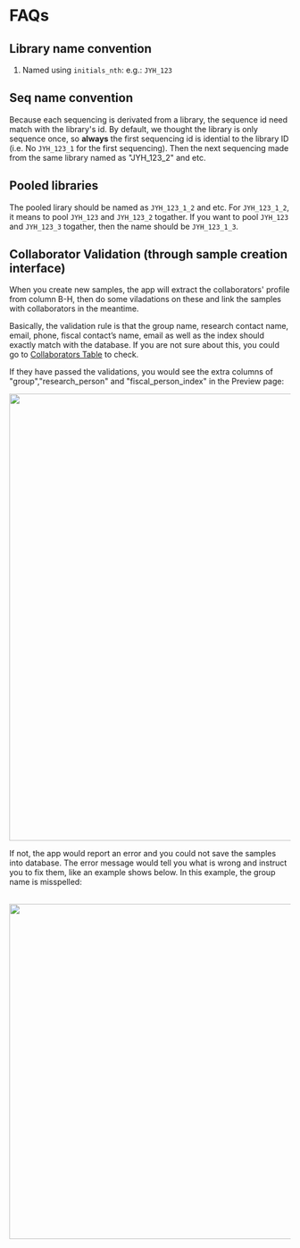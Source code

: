 # FAQs

## Library name convention

1. Named using `initials_nth`: e.g.: `JYH_123` 

## Seq name convention

Because each sequencing is derivated from a library, the sequence id
need match with the library's id. By default, we thought the library
is only sequence once, so **always** the first sequencing id is
idential to the library ID (i.e. No `JYH_123_1` for the first
sequencing). Then the next sequencing made from the same library named
as "JYH_123_2" and etc. 

## Pooled libraries
The pooled lirary should be named as `JYH_123_1_2` and etc. For
`JYH_123_1_2`, it means to pool `JYH_123` and `JYH_123_2` togather. If
you want to pool `JYH_123` and `JYH_123_3` togather, then the name
should be `JYH_123_1_3`. 

## Collaborator Validation (through sample creation interface)
When you create new samples, the app will extract the collaborators' 
profile from column B-H, then do some viladations on these and link 
the samples with collaborators in the meantime.

Basically, the validation rule is that the group name, research contact 
name, email, phone, fiscal contact’s name, email as well as the index 
should exactly match with the database. If you are not sure about this, 
you could go to [Collaborators Table](http://epigenomics.sdsc.edu:8000/manager/collab_list/) to check.

If they have passed the validations, you would see the extra columns of 
"group","research_person" and "fiscal_person_index" in the Preview page:

<img src="https://raw.githubusercontent.com/biomystery/Epigen_LIMS_DOC/blob/master/metadata_app/images/preview.png" width="800" align="middle">

If not, the app would report an error and you could not save the samples 
into database. 
The error message would tell you what is wrong and instruct you to fix
them, like an example shows below. In this example, the group name is misspelled:
<br /><br />

<img src="https://raw.githubusercontent.com/biomystery/Epigen_LIMS_DOC/blob/master/metadata_app/images/error_group.png" width="600" align="middle">



